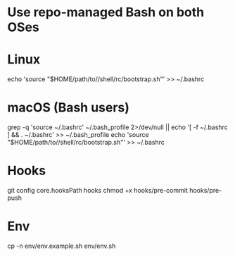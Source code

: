 # Use repo-managed Bash on both OSes

# Linux
echo 'source "$HOME/path/to/<repo>/shell/rc/bootstrap.sh"' >> ~/.bashrc

# macOS (Bash users)
grep -q 'source ~/.bashrc' ~/.bash_profile 2>/dev/null || echo '[ -f ~/.bashrc ] && . ~/.bashrc' >> ~/.bash_profile
echo 'source "$HOME/path/to/<repo>/shell/rc/bootstrap.sh"' >> ~/.bashrc

# Hooks
git config core.hooksPath hooks
chmod +x hooks/pre-commit hooks/pre-push

# Env
cp -n env/env.example.sh env/env.sh
